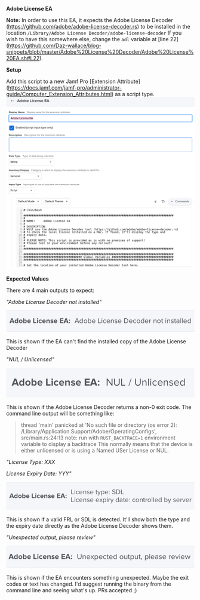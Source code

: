**Adobe License EA**

**Note:** In order to use this EA, it expects the Adobe License Decoder (https://github.com/adobe/adobe-license-decoder.rs) to be installed in the location `/Library/Adobe License Decoder/adobe-license-decoder`
If you wish to have this somewhere else, change the `adl` variable at [line 22] (https://github.com/Daz-wallace/blog-snippets/blob/master/Adobe%20License%20Decoder/Adobe%20License%20EA.sh#L22).



**Setup**

Add this script to a new Jamf Pro [Extension Attribute] (https://docs.jamf.com/jamf-pro/administrator-guide/Computer_Extension_Attributes.html) as a script type. 
![EA Setup](Images/EASetup.png)

**Expected Values**

There are 4 main outputs to expect:

*"Adobe License Decoder not installed"*

![Output 1](Images/Output1.png)

This is shown if the EA can't find the installed copy of the Adobe License Decoder

*"NUL / Unlicensed"*

![Output 2](Images/Output2.png)

This is shown if the Adobe License Decoder returns a non-0 exit code. The command line output will be something like:
> thread 'main' panicked at 'No such file or directory (os error 2): /Library/Application Support/Adobe/OperatingConfigs', src/main.rs:24:13
> note: run with `RUST_BACKTRACE=1` environment variable to display a backtrace
This normally means that the device is either unlicensed or is using a Named USer License or NUL.

*"License Type: XXX*

*License Expiry Date: YYY"*

![Output 3](Images/Output3.png)

This is shown if a valid FRL or SDL is detected. It'll show both the type and the expiry date directly as the Adobe License Decoder shows them.

*"Unexpected output, please review"*

![Output 4](Images/Output4.png)

This is shown if the EA encounters something unexpected. Maybe the exit codes or text has changed. I'd suggest running the binary from the command line and seeing what's up. PRs accepted ;) 
